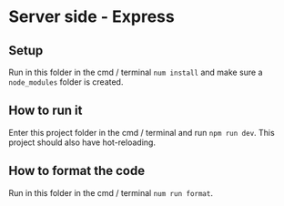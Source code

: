 # Server side - Express

## Setup
Run in this folder in the cmd / terminal `num install` and make sure a `node_modules` folder is created.

## How to run it
Enter this project folder in the cmd / terminal and run `npm run dev`. This project should also have hot-reloading.

## How to format the code
Run in this folder in the cmd / terminal `num run format`.
